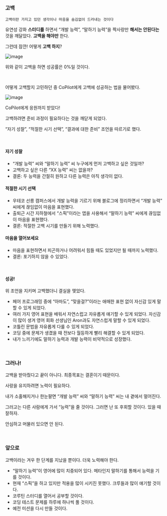 ### 고백

```
고백이란 가지고 있던 생각이나 마음을 숨김없이 드러내는 것이다
```

유연성 강화 **스터디를** 하면서 “개발 능력”, “말하기 능력”을 짝사랑만 **해서는 안된다는** 것을 깨달았다. **고백을 해야만** 한다.     

그런데 잠깐! 어떻게 **고백 하지**?

![image](https://github.com/haeum808/woowa-writing/assets/159797292/afa77e28-4bbf-4285-ad4c-a829bc5dd542)

위와 같이 고백을 하면 성공률은 0%일 것이다.   

<br/>

어떻게 고백할지 고민하던 중 CoPilot에게 고백에 성공하는 법을 물어봤다.

![image](https://github.com/haeum808/woowa-writing/assets/159797292/1454a1a9-c24d-4a70-8b4e-84d974b96511)

CoPilot에게 응원까지 받았다!   

고백하려면 준비 과정이 필요하다는 것을 깨닫게 되었다.   

“자기 성찰”, “적절한 시기 선택”, “결과에 대한 준비” 조언을 따르기로 했다.   

<br/>

#### 자기 성찰
- “개발 능력” 씨와 “말하기 능력” 씨 누구에게 먼저 고백하고 싶은 것일까?
- 고백하고 싶은 다른 “XX 능력” 씨는 없을까?
- 결론: 두 능력을 간절히 원하고 다른 능력은 아직 생각이 없다.

#### 적절한 시기 선택
- 우테코 선릉 캠퍼스에서 개발 능력을 기르기 위해 블로그에 정리하면서 “개발 능력” 씨에게 끊임없이 마음을 표현했다.
- 출퇴근 시간 지하철에서 “스픽”이라는 앱을 사용해서 “말하기 능력” 씨에게 끊임없이 마음을 표현했다.
- 결론: 적절한 고백 시기를 만들기 위해 노력했다.

#### 마음을 열어보세요
- 마음을 표현하면서 피곤하거나 어려워서 힘들 때도 있었지만 될 때까지 노력했다.
- 결론: 포기하지 않을 수 있었다.

<br/>

#### 성공!
위 조언을 지키며 고백했더니 결실을 맺었다.

- 페어 프로그래밍 중에 “아마도”, “맞을걸?”이라는 애매한 표현 없이 자신감 있게 말할 수 있게 되었다.
- 여러 가지 영어 표현을 배워서 자연스럽고 자유롭게 얘기할 수 있게 되었다. 자신감이 많이 생겨 영어 회화 선생님인 Aron과도 자연스럽게 말할 수 있게 되었다.
- 코틀린 문법을 자유롭게 다룰 수 있게 되었다.
- 코딩 중에 문제가 생겼을 때 전보다 월등하게 빨리 해결할 수 있게 되었다.
- 내가 느끼기에도 말하기 능력과 개발 능력이 비약적으로 성장했다.

</br>

### 그러나!

고백을 받아줬다고 끝이 아니다. 최종목표는 결혼이기 때문이다.   

사랑을 유지하려면 노력이 필요하다.   

내가 소홀해지거나 한눈팔면 “개발 능력” 씨와 “말하기 능력” 씨는 내 곁에서 멀어진다.   

그러고는 다른 사람에게 가서 “능력”을 줄 것이다. 그러면 난 또 후회할 것이다. 있을 때 잘하자.   

안심하고 머물러 있으면 안 된다.

<br>

### 앞으로

고백이라는 겨우 한 단계를 지났을 뿐이다. 더욱 노력해야 한다.   

- “말하기 능력”이 영어에 많이 치중되어 있다. 메타인지 말하기를 통해서 능력을 기를 것이다.
- 현재 “스픽”을 하고 있지만 적용을 많이 시키진 못했다. 크루들과 많이 얘기할 것이다.
- 코루틴 스터디를 열어서 공부할 것이다.
- 코딩 테스트 문제를 하루에 하나씩 풀 것이다.
- 예전 미션을 다시 만들 것이다.

